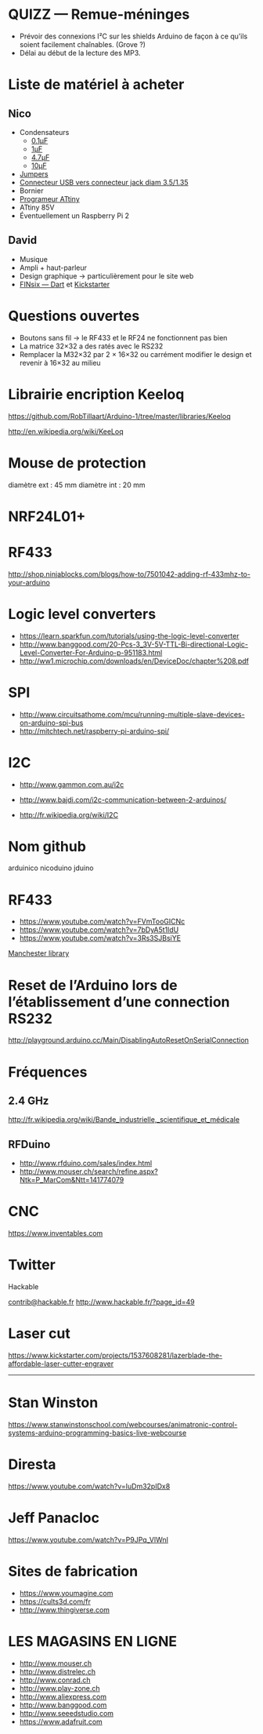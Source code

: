 
**QUIZZ — Remue-méninges**
==================================


- Prévoir des connexions I²C sur les shields Arduino de façon à ce qu’ils soient facilement chaînables. (Grove ?)
- Délai au début de la lecture des MP3.



# Liste de matériel à acheter

## Nico
- Condensateurs
	- [0.1µF](http://fr.aliexpress.com/item/Straight-pin-tantalum-capacitor-35-v0-1-UF-bravery-capacitance-0-1-UF-104-f-104/757592286.html)
	- [1µF](http://fr.aliexpress.com/item/DIP-tantalum-capacitor-105-35V/922760492.html)
	- [4.7µF](http://fr.aliexpress.com/item/Monolithic-Ceramic-Capacitor-475-4-7uf-100pcs-free-shipping/1851095447.html)
	- [10µF](http://fr.aliexpress.com/item/Straight-pin-tantalum-capacitor-106-l-10-uf-35-v-polar-capacitor-new-original/757592291.html)
- [Jumpers](http://fr.aliexpress.com/item/2000pcs-lot-2-54mm-Yellow-Open-Type-Mini-Jumper-for-Pin-Header/32239069308.html?s=p)
- [Connecteur USB vers connecteur jack diam 3.5/1.35](http://fr.aliexpress.com/item/10pcs-Free-Shipping-USB-Male-to-DC-3-5mm-Power-Charge-Cable-1-35mm-inner-male/2037604314.html)
- Bornier
- [Programeur ATtiny](https://www.sparkfun.com/products/11801)
- ATtiny 85V
- Éventuellement un Raspberry Pi 2

## David
- Musique
- Ampli + haut-parleur
- Design graphique → particulièrement pour le site web
- [FINsix — Dart](http://finsix.com/dart/) et [Kickstarter](https://www.kickstarter.com/projects/215201435/dart-the-worlds-smallest-laptop-adapter)



# Questions ouvertes

- Boutons sans fil → le RF433 et le RF24 ne fonctionnent pas bien
- La matrice 32×32 a des ratés avec le RS232
- Remplacer la M32×32 par 2 × 16×32 ou carrément modifier le design et revenir à 16×32 au milieu



# Librairie encription Keeloq

https://github.com/RobTillaart/Arduino-1/tree/master/libraries/Keeloq

http://en.wikipedia.org/wiki/KeeLoq


# Mouse de protection

diamètre ext : 45 mm
diamètre int : 20 mm


# NRF24L01+



# RF433

<http://shop.ninjablocks.com/blogs/how-to/7501042-adding-rf-433mhz-to-your-arduino>


# Logic level converters

- <https://learn.sparkfun.com/tutorials/using-the-logic-level-converter>
- <http://www.banggood.com/20-Pcs-3_3V-5V-TTL-Bi-directional-Logic-Level-Converter-For-Arduino-p-951183.html>
- <http://ww1.microchip.com/downloads/en/DeviceDoc/chapter%208.pdf>


# SPI

- <http://www.circuitsathome.com/mcu/running-multiple-slave-devices-on-arduino-spi-bus>
- <http://mitchtech.net/raspberry-pi-arduino-spi/>

# I2C

- <http://www.gammon.com.au/i2c>
- <http://www.bajdi.com/i2c-communication-between-2-arduinos/>


- <http://fr.wikipedia.org/wiki/I2C>


# Nom github

arduinico
nicoduino
jduino



# RF433

- <https://www.youtube.com/watch?v=FVmTooGICNc>
- <https://www.youtube.com/watch?v=7bDyA5t1ldU>
- <https://www.youtube.com/watch?v=3Rs3SJBsiYE>


[Manchester library](http://mchr3k.github.io/arduino-libs-manchester/)



# Reset de l’Arduino lors de l’établissement d’une connection RS232

<http://playground.arduino.cc/Main/DisablingAutoResetOnSerialConnection>


# Fréquences

## 2.4 GHz

<http://fr.wikipedia.org/wiki/Bande_industrielle,_scientifique_et_médicale>


## RFDuino

- <http://www.rfduino.com/sales/index.html>
- <http://www.mouser.ch/search/refine.aspx?Ntk=P_MarCom&Ntt=141774079>


# CNC

<https://www.inventables.com>




# Twitter

Hackable

contrib@hackable.fr
<http://www.hackable.fr/?page_id=49>



# Laser cut

<https://www.kickstarter.com/projects/1537608281/lazerblade-the-affordable-laser-cutter-engraver>

---



# Stan Winston

https://www.stanwinstonschool.com/webcourses/animatronic-control-systems-arduino-programming-basics-live-webcourse



# Diresta

<https://www.youtube.com/watch?v=IuDm32pIDx8>


# Jeff Panacloc

<https://www.youtube.com/watch?v=P9JPq_VlWnI>



# Sites de fabrication

- <https://www.youmagine.com>
- <https://cults3d.com/fr>
- <http://www.thingiverse.com>



# LES MAGASINS EN LIGNE

- <http://www.mouser.ch>
- <http://www.distrelec.ch>
- <http://www.conrad.ch>
- <http://www.play-zone.ch>
- <http://www.aliexpress.com>
- <http://www.banggood.com>
- <http://www.seeedstudio.com>
- <https://www.adafruit.com>
